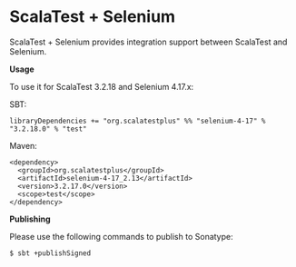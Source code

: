 # ScalaTest + Selenium
ScalaTest + Selenium provides integration support between ScalaTest and Selenium.

**Usage**

To use it for ScalaTest 3.2.18 and Selenium 4.17.x: 

SBT: 

```
libraryDependencies += "org.scalatestplus" %% "selenium-4-17" % "3.2.18.0" % "test"
```

Maven: 

```
<dependency>
  <groupId>org.scalatestplus</groupId>
  <artifactId>selenium-4-17_2.13</artifactId>
  <version>3.2.17.0</version>
  <scope>test</scope>
</dependency>
```

**Publishing**

Please use the following commands to publish to Sonatype: 

```
$ sbt +publishSigned
```
